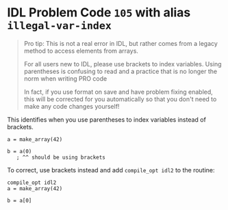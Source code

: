 # IDL Problem Code `105` with alias `illegal-var-index`

> Pro tip: This is not a real error in IDL, but rather comes from a legacy method to access elements from arrays.
>
> For all users new to IDL, please use brackets to index variables. Using parentheses is confusing to read and a practice that is no longer the norm when writing PRO code
>
> In fact, if you use format on save and have problem fixing enabled, this will be corrected for you automatically so that you don't need to make any code changes yourself!

This identifies when you use parentheses to index variables instead of brackets.

```idl
a = make_array(42)

b = a(0)
   ; ^^ should be using brackets
```

To correct, use brackets instead and add `compile_opt idl2` to the routine:

```idl
compile_opt idl2
a = make_array(42)

b = a[0]
```
